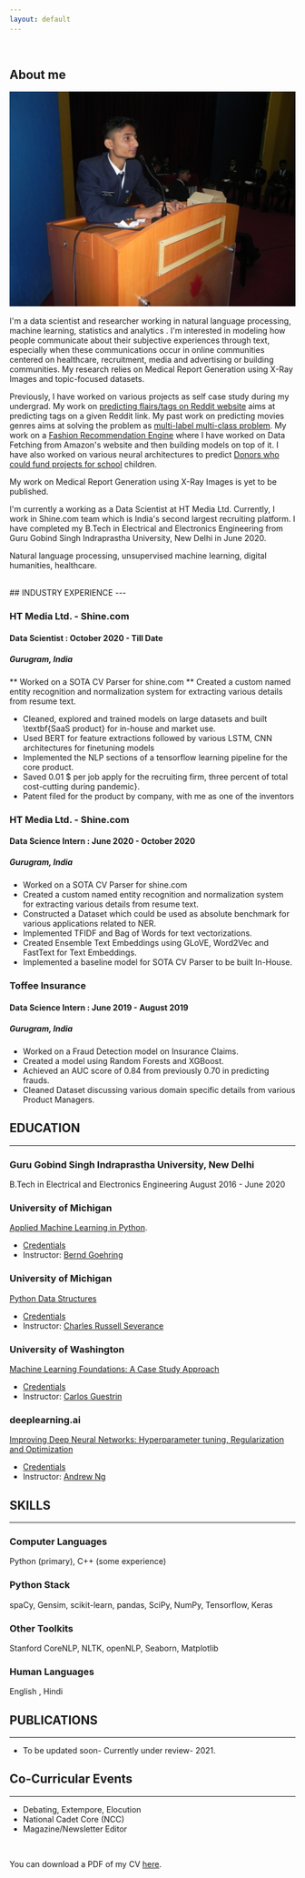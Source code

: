 ```yaml
---
layout: default
---
```


<br>

## About me

<img class="profile-picture" src="DSCN9885.JPG">

I'm a data scientist and researcher working in natural language processing, machine learning, statistics and analytics . I'm interested in modeling how people communicate about their subjective experiences through text, especially when these communications occur in online communities centered on healthcare, recruitment, media and advertising or building communities. My research relies on Medical Report Generation using X-Ray Images and topic-focused datasets. 

Previously, I have worked on various projects as self case study during my undergrad. My work on [predicting flairs/tags on Reddit website](https://github.com/aman-sawarn/Reddit-Flair-Detection) aims at predicting tags on a given Reddit link. 
My past work on predicting movies genres aims at solving the problem as [multi-label multi-class problem](https://medium.com/towards-artificial-intelligence/keras-for-multi-label-text-classification-86d194311d0e). My work on a [Fashion Recommendation Engine](https://github.com/aman-sawarn/Amazon-Fashion-Discovery-Engine) where I have worked on Data Fetching from Amazon's website and then building models on top of it.  I have also worked on various neural architectures to predict [Donors who could fund projects for school](https://github.com/aman-sawarn/Donor-Choose-Automation) children. 

My work on Medical Report Generation using X-Ray Images is yet to be published.


I'm currently a working as a Data Scientist at HT Media Ltd. Currently, I work in Shine.com team which is India's second largest recruiting platform.  I have completed my B.Tech in Electrical and Electronics Engineering from Guru Gobind Singh Indraprastha University, New Delhi in June 2020. 


Natural language processing, unsupervised machine learning, digital humanities, healthcare.





<br>
## INDUSTRY EXPERIENCE
---

### HT Media Ltd. - Shine.com
#### Data Scientist  :  October 2020 - Till Date 
##### Gurugram, India  


** Worked on a SOTA CV Parser for shine.com
** Created a custom named entity recognition and normalization system for extracting various details from resume text.
* Cleaned, explored and trained models on large datasets and built \textbf{SaaS product} for in-house and market use.
* Used BERT for feature extractions followed by various LSTM, CNN architectures for finetuning models
* Implemented the NLP sections of a tensorflow learning pipeline for the core product.
* Saved 0.01 $ per job apply for the recruiting firm,  three percent of total cost-cutting during pandemic}.
* Patent filed for the product by company, with me as one of the inventors



### HT Media Ltd. - Shine.com
#### Data Science Intern  :   June 2020 - October 2020
##### Gurugram, India  

* Worked on a SOTA CV Parser for shine.com
* Created a custom named entity recognition and normalization system for extracting various details from resume text.
* Constructed a Dataset which could be used as absolute benchmark for various applications related to NER.
* Implemented TFIDF and Bag of Words for text vectorizations.
* Created Ensemble Text Embeddings using GLoVE, Word2Vec and FastText for Text Embeddings. 
* Implemented a baseline model for SOTA CV Parser to be built In-House. 



### Toffee Insurance
#### Data Science Intern   :   June 2019 - August 2019
##### Gurugram, India  

* Worked on a Fraud Detection model on Insurance Claims. 
* Created a model using Random Forests and XGBoost.
* Achieved an AUC score of 0.84 from previously 0.70 in predicting frauds.
* Cleaned Dataset discussing various domain specific details from various Product Managers.





## EDUCATION 
---



### Guru Gobind Singh Indraprastha University, New Delhi
B.Tech in Electrical and Electronics Engineering
August 2016 - June 2020



### University of Michigan
[Applied Machine Learning in Python](https://www.coursera.org/learn/python-machine-learning).       
* [Credentials](https://www.coursera.org/account/accomplishments/verify/F3XLLRXQ2E6Y) 
* Instructor: [Bernd Goehring](https://www.coursera.org/instructor/kevyn-ct)



### University of Michigan
[Python Data Structures](https://www.coursera.org/learn/python-data)          
* [Credentials](https://www.coursera.org/account/accomplishments/verify/U5J535AWPELN) 
* Instructor: [Charles Russell Severance](https://www.coursera.org/instructor/drchuck)



### University of Washington
[Machine Learning Foundations: A Case Study Approach](https://www.coursera.org/learn/ml-foundations)       
* [Credentials](https://www.coursera.org/account/accomplishments/verify/3SV2AB4U79F3) 
* Instructor: [Carlos Guestrin](https://www.coursera.org/instructor/guestrin)



### deeplearning.ai
[Improving Deep Neural Networks: Hyperparameter tuning, Regularization and Optimization](https://www.coursera.org/learn/deep-neural-network)    
* [Credentials](https://www.coursera.org/account/accomplishments/verify/7R7MPNFAMMRE) 
* Instructor: [Andrew Ng](https://www.coursera.org/instructor/andrewng)







## SKILLS
---




### Computer Languages

Python (primary), C++ (some experience)

### Python Stack

spaCy, Gensim, scikit-learn, pandas, SciPy, NumPy, Tensorflow, Keras

### Other Toolkits

Stanford CoreNLP, NLTK, openNLP, Seaborn, Matplotlib

### Human Languages

English ,  Hindi






## PUBLICATIONS
---

* To be updated soon- Currently under review- 2021.


## Co-Curricular Events
---

* Debating, Extempore, Elocution
* National Cadet Core (NCC)
* Magazine/Newsletter Editor



<br>

You can download a PDF of my CV [here](https://github.com/aman-sawarn/aman-sawarn.github.io/blob/master/resources/Aman_Sawarn_Resume__Data_Scientist_%20june10.pdf).

<br>



<!-- ---




<br>
<br> -->



<br><br><br>
